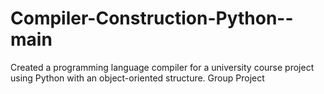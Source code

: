 # Compiler-Construction-Python--main
Created a programming language compiler for a university course project using Python with an object-oriented structure.
Group Project
